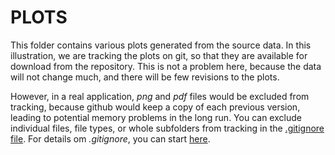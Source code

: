 # PLOTS

This folder contains various plots generated from the source data. In this illustration, we are tracking the plots on git, so that they are available for download from the repository. This is not a problem here, because the data will not change much, and there will be few revisions to the plots. 

However, in a real application, *png* and *pdf* files would be excluded from tracking, because github would keep a copy of each previous version, leading to potential memory problems in the long run.
You can exclude individual files, file types, or whole subfolders from tracking in the [.gitignore file](https://github.com/SOLV-Code/UltraLite-Fisheries-Data-System/blob/main/.gitignore). For details om *.gitignore*, you can start [here](https://www.atlassian.com/git/tutorials/saving-changes/gitignore).